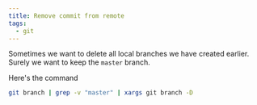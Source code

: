 ```yaml
---
title: Remove commit from remote
tags:
  - git
---
```


Sometimes we want to delete all local branches we have created earlier.
Surely we want to keep the `master` branch.

Here's the command

```bash
git branch | grep -v "master" | xargs git branch -D 
```
